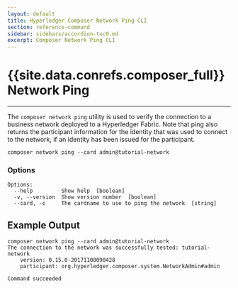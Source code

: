 ```yaml
---
layout: default
title: Hyperledger Composer Network Ping CLI
section: reference-command
sidebar: sidebars/accordion-toc0.md
excerpt: Composer Network Ping CLI
---
```


# {{site.data.conrefs.composer_full}} Network Ping

---

The `composer network ping` utility is used to verify the connection to a business network deployed to a Hyperledger Fabric.
Note that ping also returns the participant information for the identity that was used to connect to the network, if
an identity has been issued for the participant.

```
composer network ping --card admin@tutorial-network
```

### Options
```
Options:
  --help         Show help  [boolean]
  -v, --version  Show version number  [boolean]
  --card, -c     The cardname to use to ping the network  [string]
```

## Example Output

```
composer network ping --card admin@tutorial-network
The connection to the network was successfully tested: tutorial-network
	version: 0.15.0-20171108090428
	participant: org.hyperledger.composer.system.NetworkAdmin#admin

Command succeeded
```
